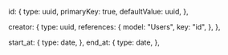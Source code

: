 id: {
type: uuid,
primaryKey: true,
defaultValue: uuid,
},

creator: {
type: uuid,
references: {
model: "Users",
key: "id",
},
},

start_at: {
type: date,
},
end_at: {
type: date,
},
